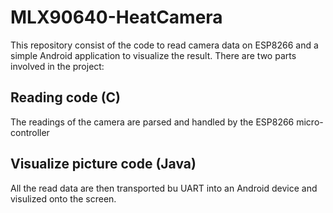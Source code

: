 # MLX90640-HeatCamera
This repository consist of the code to read camera data on ESP8266 and a simple Android application to visualize the result.
There are two parts involved in the project:
## Reading code (C)
The readings of the camera are parsed and handled by the ESP8266 micro-controller
## Visualize picture code (Java)
All the read data are then transported bu UART into an Android device and visulized onto the screen.
